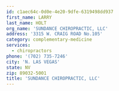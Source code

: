 ```yaml
---
id: c1aec64c-0d0e-4e20-9dfe-6319498dd937
first_name: LARRY
last_name: HOLT
org_name: 'SUNDANCE CHIROPRACTIC, LLC'
address: '3315 W. CRAIG ROAD No.105'
category: complementary-medicine
services:
  - chiropractors
phone: '(702) 735-7246'
city: 'N. LAS VEGAS'
state: NV
zip: 89032-5001
title: 'SUNDANCE CHIROPRACTIC, LLC'
---
```


